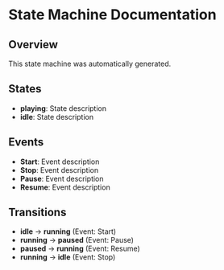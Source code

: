 # State Machine Documentation

## Overview

This state machine was automatically generated.

## States

- **playing**: State description
- **idle**: State description

## Events

- **Start**: Event description
- **Stop**: Event description
- **Pause**: Event description
- **Resume**: Event description

## Transitions

- **idle** → **running** (Event: Start)
- **running** → **paused** (Event: Pause)
- **paused** → **running** (Event: Resume)
- **running** → **idle** (Event: Stop)

